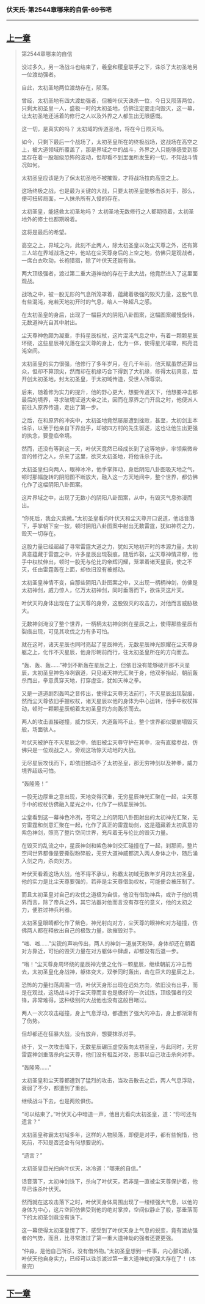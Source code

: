 ### 伏天氏-第2544章哪来的自信-69书吧

--------
[上一章](./c28700b85cabbaaa1b5f8644a66f3536.md)
--------


>
>
>
>第2544章哪来的自信
>
>没过多久，另一场战斗也结束了，羲皇和稷皇联手之下，诛杀了太初圣地另一位渡劫强者。
>
>自此，太初圣地两位渡劫存在，陨落。
>
>曾经，太初圣地有四大渡劫强者，但被叶伏天诛杀一位，今日又陨落两位，只剩太初圣皇一人，盛极一时的太初圣地，仿佛注定要走向毁灭，这一幕，让太初圣地还活着的修行之人以及外界之人都生出无限感慨。
>
>这一切，是真实的吗？
>太初域的传道圣地，将在今日陨灭吗。
>
>如今，只剩下最后一个战场了，太初圣皇所在的终极战场，这战场在高空之上，被大道领域所覆盖了，那是界域之中的战斗，外界之人只能够感受到那里存在着一股超级恐怖的波动，但却看不到里面所发生的一切，不知战斗情况如何。
>
>太初圣皇应该是为了保太初圣地不被摧毁，才将战场拉向高空之上。
>
>这场终极之战，也是最为关键的大战，只要太初圣皇能够击杀对手，那么，便可扭转局面，一人抹杀所有入侵的存在。
>
>太初圣皇，能拯救太初圣地吗？
>太初圣地无数修行之人都期待着，太初圣地外的修士也都期盼着。
>
>这将是最后的希望。
>
>高空之上，界域之内，此刻不止两人，除太初圣皇以及尘天尊之外，还有第三人站在界域战场之中，他站在尘天尊身后的上空之地，仿佛只是观战者，一席白衣吹动，长袍猎猎，除了叶伏天还能有谁。
>
>两大顶级强者，渡过第二重大道神劫的存在于此大战，他竟然进入了这里面观战。
>
>战场之中，被一股无形的气息所笼罩着，蕴藏着极强的毁灭力量，这股气息有些混沌，宛若天地初开时的气息，给人一种超凡之感。
>
>在太初圣皇的身后，出现了一幅巨大的阴阳八卦图案，这幅图案缓慢旋转，无数道神光自其中射出。
>
>尘天尊神色颇为凝重，手持星辰权杖，这片混沌气息之中，有着一颗颗星辰环绕，这些星辰神光落在尘天尊的身上，化为一体，使得星光璀璨，照亮混沌空间。
>
>太初圣皇的实力很强，他修行了多年岁月，在几千年前，他天赋虽然还算出众，但却不算顶尖，然而却在机缘巧合下得到了大机缘，修得太初真意，后开创太初圣地，封太初圣皇，于太初域传道，受世人所尊崇。
>
>后来，随着修为实力的提升，他的野心更大，想要传道天下，他想要冲击那最后的境界，寻求破境证道大帝之法，因而在原界之门开启之时，他便派人前往入原界传道，走出了第一步。
>
>之后，在和原界的冲突中，太初圣地竟然屡屡遭到挫败，甚至，太初剑主本诛杀，以至于他亲自下界出手，却被四方村的先生驱逐，这也让他生出更强的执念，要登临帝境。
>
>然而，还没有等到这一天，叶伏天竟然已经成长到了这等地步，率领紫微帝宫的修行之人，杀来了这里，欲灭太初圣地，将他诛杀于此。
>
>太初圣皇扫向两人，眼神冰冷，他手掌挥动，身后阴阳八卦图吸天地之气，顿时那幅旋转的阴阳图不断放大，融入这一方天地间中，整个世界，都仿佛化作了这幅阴阳八卦图案。
>
>这片界域之中，出现了无数小的阴阳八卦图案，从中，有毁灭气息弥漫而出。
>
>“你死后，我会灭紫微。”太初圣皇看向叶伏天和尘天尊开口说道，他话音落下，手掌朝下空一按，顿时阴阳八卦图案中射出无数雷霆，犹如神罚之力，毁灭一切存在。
>
>这股力量已经超越了寻常雷霆大道之力，犹如天地初开时的本源力量，太初真意蕴藏于雷霆之中，许多星辰出现裂痕，随后炸裂，尘天尊神情肃穆，他手中权杖伸出，顿时一股无与伦比的帝辉闪耀，笼罩着诸天星辰，使之不灭，任由雷霆轰在上面，却依旧没有被撼动。
>
>太初圣皇神情不变，自那些阴阳八卦图案之中，又出现一柄柄神剑，仿佛是太初神剑，威力惊人，亿万太初神剑，同时垂落而下，欲诛灭这片天。
>
>叶伏天的身体出现在了尘天尊的身旁，这股毁灭的攻击力，对他而言威胁极大。
>
>无数神剑淹没了整个世界，一柄柄太初神剑刺在星辰之上，使得那些星辰有裂痕出现，可见其攻伐之力有多可怕。
>
>就在这时，诸天星辰也同时亮起了星辰神光，无数星辰神光照耀在尘天尊身躯之上，化作不灭星辰，他身形朝前而行，往太初圣皇所在的方向而去。
>
>“轰、轰、轰……”神剑不断轰在星辰之上，但依旧没有能够破开那不灭星辰，太初圣皇神色冷冽霸道，只见诸天神光汇聚于身，他双拳抬起，朝前轰杀而出，拳意贯穿天地，打穿虚空，犹如天神之拳。
>
>又是一道道剧烈轰鸣之音传出，使得尘天尊无法前行，不灭星辰出现裂痕，然而尘天尊依旧手握权杖，诸天星辰以他的身体为中心运转，他手中权杖挥动，顿时一颗颗星辰朝着太初圣皇的方向轰杀而去。
>
>两人的攻击直接碰撞，威力惊天，大道轰鸣不止，整个世界都似要崩塌毁灭般，场面骇人。
>
>叶伏天被护在不灭星辰之中，依旧被尘天尊守护在其中，没有直接参战，仿佛只是一位观战之人，旁观这场惊天动地的大战。
>
>无尽星辰攻伐而下，却依旧撼动不了太初圣皇，那无穷神剑以及神拳，威力境界超级可怕。
>
>“轰隆隆！”
>
>一股无边厚重之意出现，天地变得沉重，无穷星辰神光汇聚在一起，尘天尊手中的权杖仿佛融入星光之中，化作了一柄星辰神剑。
>
>尘皇看到这一幕神色冷冽，苍穹之上的阴阳八卦图射出的太初神光汇聚，无穷雷霆和剑意汇聚在一起，化作了真正的雷霆劫剑，这是蕴藏着太初真意的紫色神剑，照亮了整片空间世界，充斥着无与伦比的毁灭力量。
>
>在毁灭的乱流之中，星辰神剑和紫色神剑交汇碰撞在了一起，刹那间，整片空间世界都像是要撕裂粉碎般，无穷大道神威都流入两人身体之中，随后涌入剑之内，杀向对方。
>
>叶伏天看着这场大战，他不得不承认，称霸太初域无数年岁月的太初圣皇，他的实力是比尘天尊要强的，若非是尘天尊借助权杖，可能便会被压制了。
>
>而且太初圣皇对自己的攻伐之道极为自信，他没有借助神兵，或许于他的境界而言，除了帝兵之外，其它法器对他而言没有存在的意义，他的太初之力，便胜过神兵利器。
>
>太初圣皇眼睛都化作了紫色，神光射向对方，尘天尊的眼神和对方碰撞，仿佛两人都在释放出自己的极致力量，欲摧毁对手。
>
>“嗤、嗤……”尖锐的声响传出，两人的神剑一道崩灭粉碎，身体却还在朝着对方靠近，可怕的毁灭力量在对方躯体中肆虐，却都没有后退一步。
>
>“嗡！”尘天尊身周环绕的星辰神光使之化作一颗星辰，继续朝前方冲击而去，太初圣皇化身战神，躯体变大，双拳同时轰出，击在巨大的星辰之上。
>
>恐怖的力量扫荡周围一切，叶伏天身形出现在远处方向，依旧没有出手，而是在观战，这场战斗对于尘天尊而言也是极好的一次试炼，顶级强者的交锋，非常难得，这种级别的大战他也没有这般目睹过。
>
>两人一次次攻击碰撞，身上气息浮动，都遭到了强大的冲击，身上都渐渐有了伤势。
>
>但却都还在狂暴大战，没有放弃，想要抹杀对手。
>
>终于，又一次攻击降下，无数星辰碾压虚空轰向太初圣皇，与此同时，无穷雷霆神剑垂落杀向尘天尊，他们没有相互对攻，恶事以自己攻击杀向对手。
>
>“轰隆隆……”
>
>太初圣皇和尘天尊都遭到了猛烈的攻击，当攻击散去之后，两人气息浮动，衰弱了不少，都遭到了重创。
>
>继续战斗下去，也是两败俱伤。
>
>“可以结束了。”叶伏天心中暗道一声，他目光看向太初圣皇，道：“你可还有遗言？”
>
>太初圣皇称霸太初域多年，这样的人物陨落，即便是对手，都有些惋惜，他死前，不知是否还会有何想要说的。
>
>“遗言？”
>
>太初圣皇目光扫向叶伏天，冰冷道：“哪来的自信。”
>
>话音落下，太初神剑诛下，杀向了叶伏天，若非是一直被尘天尊保护着，他早已诛杀叶伏天。
>
>然而就在这攻击落下之时，叶伏天身体周围出现了一缕缕强大气息，以他的身体为中心，这片空间仿佛受到他的绝对掌控，空间似静止了般，那垂落而下的太初圣剑竟没有诛下。
>
>这一幕使得太初圣皇愣了下，感受到了叶伏天身上气息的蜕变，竟有渡劫强者的气势，而且，比寻常渡过了第一重大道神劫的强者还要更强。
>
>“仲淼，是他自己所杀，没有借外物。”太初圣皇想到一件事，内心颤动着，叶伏天他自身实力，已经可以诛杀渡过第一重大道神劫的强大存在了！
>(本章完)
>
>

--------
[下一章](./68e437f975c012fc26b5f9dbc0eb3911.md)
--------
